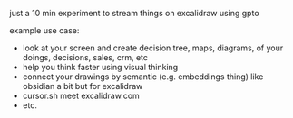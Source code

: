 

just a 10 min experiment to stream things on excalidraw using gpto 

example use case:
- look at your screen and create decision tree, maps, diagrams, of your doings, decisions, sales, crm, etc
- help you think faster using visual thinking
- connect your drawings by semantic (e.g. embeddings thing) like obsidian a bit but for excalidraw
- cursor.sh meet excalidraw.com
- etc.



